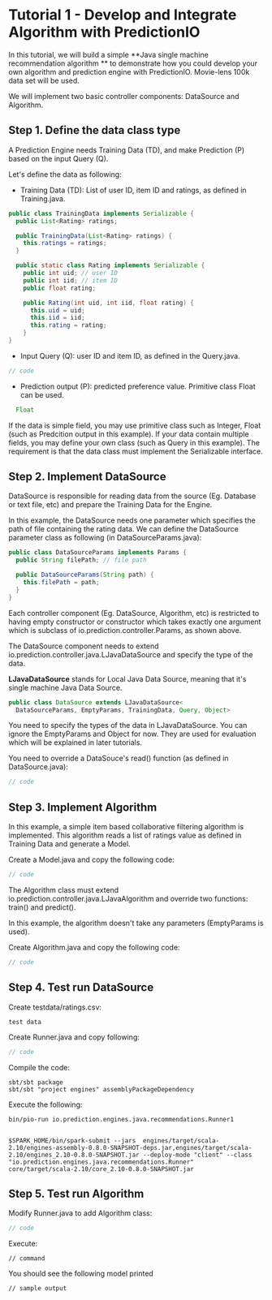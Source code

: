 # Tutorial 1 - Develop and Integrate Algorithm with PredictionIO

In this tutorial, we will build a simple **Java single machine recommendation algorithm ** to demonstrate how you could develop your own algorithm and prediction engine with PredictionIO. Movie-lens 100k data set will be used.

We will implement two basic controller components: DataSource and Algorithm.

## Step 1. Define the data class type

A Prediction Engine needs Training Data (TD), and make Prediction (P) based on the input Query (Q).

Let's define the data as following:

- Training Data (TD): List of user ID, item ID and ratings, as defined in Training.java.

```java
public class TrainingData implements Serializable {
  public List<Rating> ratings;

  public TrainingData(List<Rating> ratings) {
    this.ratings = ratings;
  }

  public static class Rating implements Serializable {
    public int uid; // user ID
    public int iid; // item ID
    public float rating;

    public Rating(int uid, int iid, float rating) {
      this.uid = uid;
      this.iid = iid;
      this.rating = rating;
    }
}
```

- Input Query (Q): user ID and item ID, as defined in the Query.java.

```java
// code
```

- Prediction output (P): predicted preference value. Primitive class Float can be used.

```java
  Float
```

If the data is simple field, you may use primitive class such as Integer, Float (such as Predcition output in this example). If your data contain multiple fields, you may define your own class (such as Query in this example). The requirement is that the data class must implement the Serializable interface.


## Step 2. Implement DataSource

DataSource is responsible for reading data from the source (Eg. Database or text file, etc) and prepare the Training Data for the Engine.

In this example, the DataSource needs one parameter which specifies the path of file containing the rating data. We can define the DataSource parameter class as following (in DataSourceParams.java):

```java
public class DataSourceParams implements Params {
  public String filePath; // file path

  public DataSourceParams(String path) {
    this.filePath = path;
  }
}
```

Each controller component (Eg. DataSource, Algorithm, etc) is restricted to having empty constructor or constructor which takes exactly one argument which is subclass of io.prediction.controller.Params, as shown above.

The DataSource component needs to extend io.prediction.controller.java.LJavaDataSource and specify the type of the data.

**LJavaDataSource** stands for Local Java Data Source, meaning that it's single machine Java Data Source.

```java
public class DataSource extends LJavaDataSource<
  DataSourceParams, EmptyParams, TrainingData, Query, Object>
```

You need to specify the types of the data in LJavaDataSource. You can ignore the EmptyParams and Object for now. They are used for evaluation which will be explained in later tutorials.

You need to override a DataSouce's read() function (as defined in DataSource.java):

```java
// code
```

## Step 3. Implement Algorithm

In this example, a simple item based collaborative filtering algorithm is implemented.
This algorithm reads a list of ratings value as defined in Training Data and generate a Model.

Create a Model.java and copy the following code:

```java
// code
```

The Algorithm class must extend io.prediction.controller.java.LJavaAlgorithm and override two functions: train() and predict().

In this example, the algorithm doesn't take any parameters (EmptyParams is used).

Create Algorithm.java and copy the following code:

```java
// code
```


## Step 4. Test run DataSource

Create testdata/ratings.csv:

```
test data
```

Create Runner.java and copy following:

```java
// code
```

Compile the code:

```
sbt/sbt package
sbt/sbt "project engines" assemblyPackageDependency
```

Execute the following:

```
bin/pio-run io.prediction.engines.java.recommendations.Runner1


$SPARK_HOME/bin/spark-submit --jars  engines/target/scala-2.10/engines-assembly-0.8.0-SNAPSHOT-deps.jar,engines/target/scala-2.10/engines_2.10-0.8.0-SNAPSHOT.jar --deploy-mode "client" --class "io.prediction.engines.java.recommendations.Runner"  core/target/scala-2.10/core_2.10-0.8.0-SNAPSHOT.jar
```

## Step 5. Test run Algorithm

Modify Runner.java to add Algorithm class:

```java
// code
```

Execute:

```
// command
```

You should see the following model printed

```
// sample output
```
